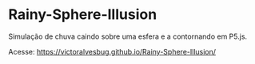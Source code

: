 # Rainy-Sphere-Illusion
Simulação de chuva caindo sobre uma esfera e a contornando em P5.js.

Acesse: https://victoralvesbug.github.io/Rainy-Sphere-Illusion/
